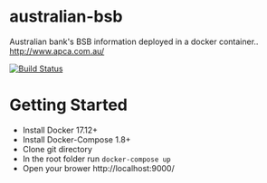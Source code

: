 # australian-bsb
Australian bank's BSB information deployed in a docker container.. http://www.apca.com.au/

[![Build Status](https://travis-ci.org/chinkitp/australian-bsb.svg?branch=master)](https://travis-ci.org/chinkitp/australian-bsb)

# Getting Started 
- Install Docker 17.12+ 
- Install Docker-Compose 1.8+
- Clone git directory 
- In the root folder run 
    `docker-compose up` 
- Open your brower http://localhost:9000/ 

